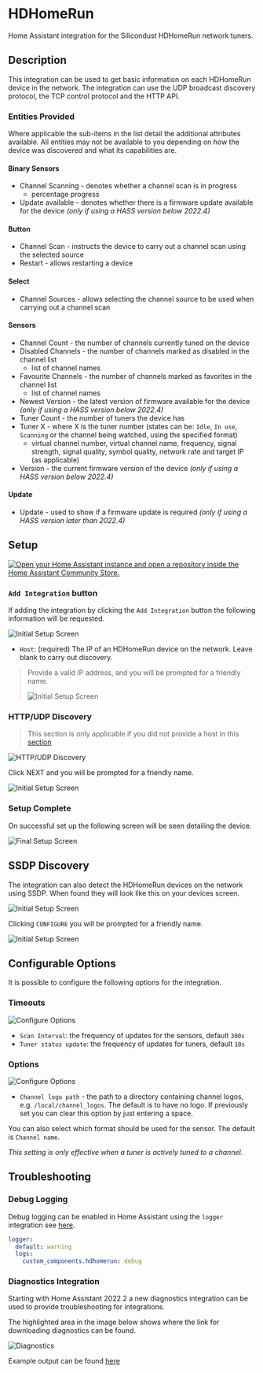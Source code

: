 
# HDHomeRun

Home Assistant integration for the Silicondust HDHomeRun network tuners.

## Description

This integration can be used to get basic information on each HDHomeRun
device in the network. The integration can use the UDP broadcast discovery
protocol, the TCP control protocol and the HTTP API.

### Entities Provided

Where applicable the sub-items in the list detail the additional attributes
available. All entities may not be available to you depending on how the
device was discovered and what its capabilities are.

#### Binary Sensors

* Channel Scanning - denotes whether a channel scan is in progress
  * percentage progress
* Update available - denotes whether there is a firmware update available
  for the device _(only if using a HASS version below 2022.4)_

#### Button

* Channel Scan - instructs the device to carry out a channel scan using the
selected source
* Restart - allows restarting a device

#### Select

* Channel Sources - allows selecting the channel source to be used when carrying
out a channel scan

#### Sensors

* Channel Count - the number of channels currently tuned on the device
* Disabled Channels - the number of channels marked as disabled in the channel
list
  * list of channel names
* Favourite Channels - the number of channels marked as favorites in the channel
list
  * list of channel names
* Newest Version - the latest version of firmware available for the device
  _(only if using a HASS version below 2022.4)_
* Tuner Count - the number of tuners the device has
* Tuner X - where X is the tuner number (states can be: `Idle`, `In use`,
  `Scanning` or the channel being watched, using the specified format)
  * virtual channel number, virtual channel name, frequency, signal strength,
    signal quality, symbol quality, network rate and target IP (as applicable)
* Version - the current firmware version of the device _(only if using a
  HASS version below 2022.4)_

#### Update

* Update - used to show if a firmware update is required _(only if using a HASS
version later than 2022.4)_

## Setup

[![Open your Home Assistant instance and open a repository inside the Home Assistant Community Store.](https://my.home-assistant.io/badges/hacs_repository.svg)](https://my.home-assistant.io/redirect/hacs_repository/?owner=uvjim&repository=hass_hdhomerun&category=Integration)

### <a id="ManualAdd"></a>`Add Integration` button

If adding the integration by clicking the `Add Integration` button the
following information will be requested.

![Initial Setup Screen](images/step_user.png)

* `Host`: (required) The IP of an HDHomeRun device on the network. Leave
  blank to carry out discovery.

>Provide a valid IP address, and you will be prompted for a friendly name.
>
>![Initial Setup Screen](images/friendly_name.png)

### HTTP/UDP Discovery

> This section is only applicable if you did not provide a host in this
> [section](#ManualAdd)

![HTTP/UDP Discovery](images/http_udp_discovery.png)

Click NEXT and you will be prompted for a friendly name.

![Initial Setup Screen](images/friendly_name.png)

### Setup Complete

On successful set up the following screen will be seen detailing the device.

![Final Setup Screen](images/setup_finish.png)

## SSDP Discovery

The integration can also detect the HDHomeRun devices on the network using
SSDP. When found they will look like this on your devices screen.

![Initial Setup Screen](images/ssdp_discovery.png)

Clicking `CONFIGURE` you will be prompted for a friendly name.

![Initial Setup Screen](images/friendly_name.png)

## Configurable Options

It is possible to configure the following options for the integration.

### Timeouts

![Configure Options](images/config_timeouts.png)

* `Scan Interval`: the frequency of updates for the sensors, default `300s`
* `Tuner status update`: the frequency of updates for tuners, default `10s`

### Options

![Configure Options](images/config_options.png)

* `Channel logo path` - the path to a directory containing channel logos,
  e.g. `/local/channel_logos`. The default is to have no logo. If previously
  set you can clear this option by just entering a space.

You can also select which format should be used for the sensor. The
default is `Channel name`.

_This setting is only effective when a tuner is actively tuned to a channel._

## Troubleshooting

### Debug Logging

Debug logging can be enabled in Home Assistant using the `logger`
integration see [here](https://www.home-assistant.io/integrations/logger/).

```yaml
logger:
  default: warning
  logs:
    custom_components.hdhomerun: debug
```

### Diagnostics Integration

Starting with Home Assistant 2022.2 a new diagnostics integration can be
used to provide troubleshooting for integrations.

The highlighted area in the image below shows where the link for downloading
diagnostics can be found.

![Diagnostics](images/diagnostics.png)

Example output can be found [here](examples/diagnostics_output.json)
